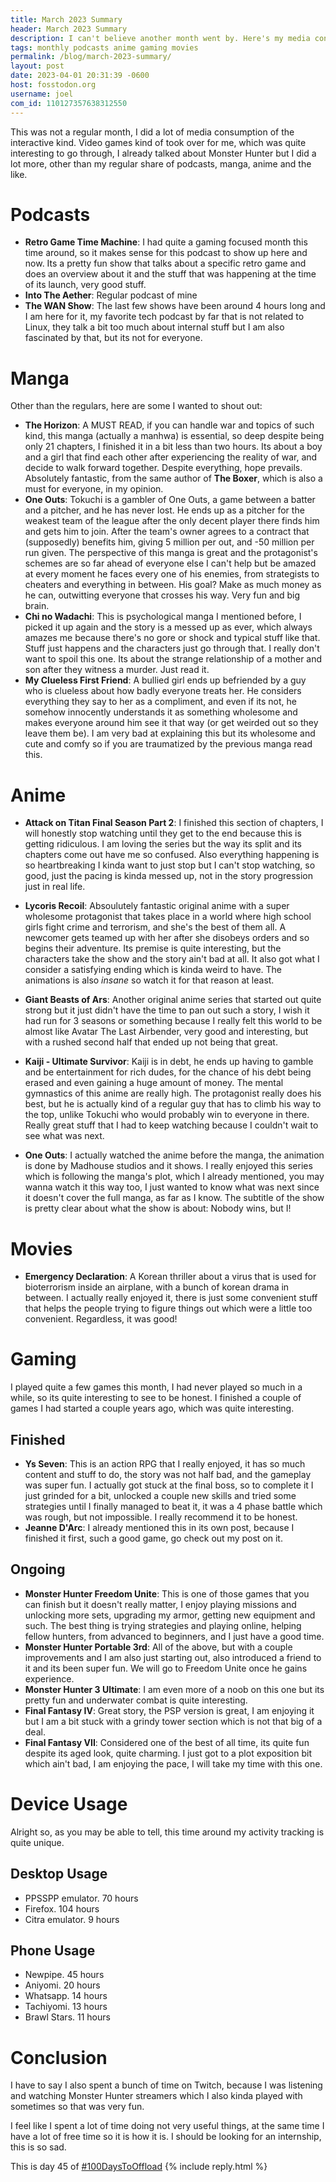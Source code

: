 ```yaml
---
title: March 2023 Summary
header: March 2023 Summary
description: I can't believe another month went by. Here's my media consumption this time around! March was a crazy month indeed.
tags: monthly podcasts anime gaming movies
permalink: /blog/march-2023-summary/
layout: post
date: 2023-04-01 20:31:39 -0600
host: fosstodon.org
username: joel
com_id: 110127357638312550
---
```


This was not a regular month, I did a lot of media consumption of the interactive kind. Video games kind of took over for me, which was quite interesting to go through, I already talked about Monster Hunter but I did a lot more, other than my regular share of podcasts, manga, anime and the like.

# Podcasts

- **Retro Game Time Machine**: I had quite a gaming focused month this time around, so it makes sense for this podcast to show up here and now. Its a pretty fun show that talks about a specific retro game and does an overview about it and the stuff that was happening at the time of its launch, very good stuff.
- **Into The Aether**: Regular podcast of mine
- **The WAN Show**: The last few shows have been around 4 hours long and I am here for it, my favorite tech podcast by far that is not related to Linux, they talk a bit too much about internal stuff but I am also fascinated by that, but its not for everyone.

# Manga

Other than the regulars, here are some I wanted to shout out:

- **The Horizon**: A MUST READ, if you can handle war and topics of such kind, this manga (actually a manhwa) is essential, so deep despite being only 21 chapters, I finished it in a bit less than two hours. Its about a boy and a girl that find each other after experiencing the reality of war, and decide to walk forward together. Despite everything, hope prevails. Absolutely fantastic, from the same author of **The Boxer**, which is also a must for everyone, in my opinion.
- **One Outs**: Tokuchi is a gambler of One Outs, a game between a batter and a pitcher, and he has never lost. He ends up as a pitcher for the weakest team of the league after the only decent player there finds him and gets him to join. After the team's owner agrees to a contract that (supposedly) benefits him, giving 5 million per out, and -50 million per run given. The perspective of this manga is great and the protagonist's schemes are so far ahead of everyone else I can't help but be amazed at every moment he faces every one of his enemies, from strategists to cheaters and everything in between. His goal? Make as much money as he can, outwitting everyone that crosses his way. Very fun and big brain.
- **Chi no Wadachi**: This is psychological manga I mentioned before, I picked it up again and the story is a messed up as ever, which always amazes me because there's no gore or shock and typical stuff like that. Stuff just happens and the characters just go through that. I really don't want to spoil this one. Its about the strange relationship of a mother and son after they witness a murder. Just read it.
- **My Clueless First Friend**: A bullied girl ends up befriended by a guy who is clueless about how badly everyone treats her. He considers everything they say to her as a compliment, and even if its not, he somehow innocently understands it as something wholesome and makes everyone around him see it that way (or get weirded out so they leave them be). I am very bad at explaining this but its wholesome and cute and comfy so if you are traumatized by the previous manga read this.

# Anime

- **Attack on Titan Final Season Part 2**: I finished this section of chapters, I will honestly stop watching until they get to the end because this is getting ridiculous. I am loving the series but the way its split and its chapters come out have me so confused. Also everything happening is so heartbreaking I kinda want to just stop but I can't stop watching, so good, just the pacing is kinda messed up, not in the story progression just in real life.

- **Lycoris Recoil**: Absoulutely fantastic original anime with a super wholesome protagonist that takes place in a world where high school girls fight crime and terrorism, and she's the best of them all. A newcomer gets teamed up with her after she disobeys orders and so begins their adventure. Its premise is quite interesting, but the characters take the show and the story ain't bad at all. It also got what I consider a satisfying ending which is kinda weird to have. The animations is also *insane* so watch it for that reason at least.

- **Giant Beasts of Ars**: Another original anime series that started out quite strong but it just didn't have the time to pan out such a story, I wish it had run for 3 seasons or something because I really felt this world to be almost like Avatar The Last Airbender, very good and interesting, but with a rushed second half that ended up not being that great.

- **Kaiji - Ultimate Survivor**: Kaiji is in debt, he ends up having to gamble and be entertainment for rich dudes, for the chance of his debt being erased and even gaining a huge amount of money. The mental gymnastics of this anime are really high. The protagonist really does his best, but he is actually kind of a regular guy that has to climb his way to the top, unlike Tokuchi who would probably win to everyone in there. Really great stuff that I had to keep watching because I couldn't wait to see what was next.

- **One Outs**: I actually watched the anime before the manga, the animation is done by Madhouse studios and it shows. I really enjoyed this series which is following the manga's plot, which I already mentioned, you may wanna watch it this way too, I just wanted to know what was next since it doesn't cover the full manga, as far as I know. The subtitle of the show is pretty clear about what the show is about: Nobody wins, but I!

# Movies

- **Emergency Declaration**: A Korean thriller about a virus that is used for bioterrorism inside an airplane, with a bunch of korean drama in between. I actually really enjoyed it, there is just some convenient stuff that helps the people trying to figure things out which were a little too convenient. Regardless, it was good!

# Gaming

I played quite a few games this month, I had never played so much in a while, so its quite interesting to see to be honest. I finished a couple of games I had started a couple years ago, which was quite interesting.

## Finished

- **Ys Seven**: This is an action RPG that I really enjoyed, it has so much content and stuff to do, the story was not half bad, and the gameplay was super fun. I actually got stuck at the final boss, so to complete it I just grinded for a bit, unlocked a couple new skills and tried some strategies until I finally managed to beat it, it was a 4 phase battle which was rough, but not impossible. I really recommend it to be honest.
- **Jeanne D'Arc**: I already mentioned this in its own post, because I finished it first, such a good game, go check out my post on it.

## Ongoing

- **Monster Hunter Freedom Unite**: This is one of those games that you can finish but it doesn't really matter, I enjoy playing missions and unlocking more sets, upgrading my armor, getting new equipment and such. The best thing is trying strategies and playing online, helping fellow hunters, from advanced to beginners, and I just have a good time.
- **Monster Hunter Portable 3rd**: All of the above, but with a couple improvements and I am also just starting out, also introduced a friend to it and its been super fun. We will go to Freedom Unite once he gains experience.
- **Monster Hunter 3 Ultimate**: I am even more of a noob on this one but its pretty fun and underwater combat is quite interesting.
- **Final Fantasy IV**: Great story, the PSP version is great, I am enjoying it but I am a bit stuck with a grindy tower section which is not that big of a deal.
- **Final Fantasy VII**: Considered one of the best of all time, its quite fun despite its aged look, quite charming. I just got to a plot exposition bit which ain't bad, I am enjoying the pace, I will take my time with this one.

# Device Usage

Alright so, as you may be able to tell, this time around my activity tracking is quite unique.

## Desktop Usage

- PPSSPP emulator. 70 hours
- Firefox. 104 hours
- Citra emulator. 9 hours

## Phone Usage

- Newpipe. 45 hours
- Aniyomi. 20 hours
- Whatsapp. 14 hours
- Tachiyomi. 13 hours
- Brawl Stars. 11 hours

# Conclusion

I have to say I also spent a bunch of time on Twitch, because I was listening and watching Monster Hunter streamers which I also kinda played with sometimes so that was very fun.

I feel like I spent a lot of time doing not very useful things, at the same time I have a lot of free time so it is how it is. I should be looking for an internship, this is so sad.

This is day 45 of [#100DaysToOffload](https://100daystooffload.com)
{% include reply.html %}
